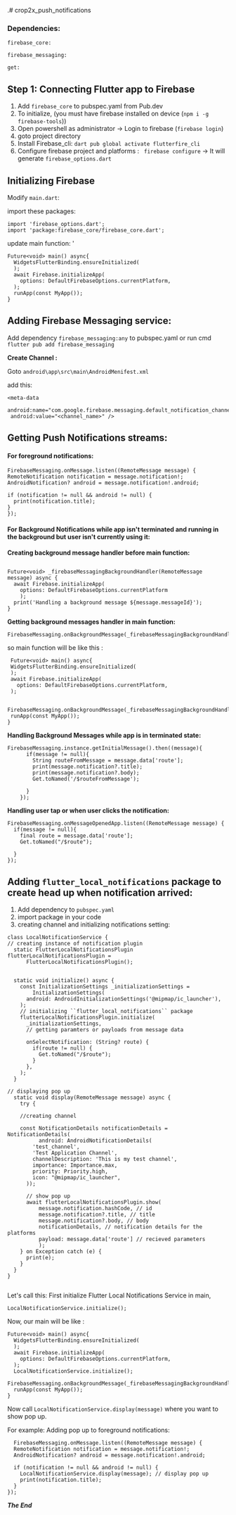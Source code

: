 .# crop2x_push_notifications

### Dependencies: 
 ``firebase_core:``
 
 ``firebase_messaging:``
 
 ``get:``

## Step 1: Connecting Flutter app to Firebase

1. Add ``firebase_core`` to pubspec.yaml from Pub.dev
2. To initialize, (you must have firebase installed on device (``npm i -g firebase-tools``))
3. Open powershell as administrator -> Login to firebase (``firebase login``)
4. goto project directory
5. Install Firebase_cli: ``dart pub global activate flutterfire_cli``
6. Configure firebase project and platforms : `` firebase configure`` -> It will generate ``firebase_options.dart``

## Initializing Firebase
Modify ``main.dart``:

import these packages: 
``` 
import 'firebase_options.dart';
import 'package:firebase_core/firebase_core.dart';

```
update main function: '

``` 
Future<void> main() async{
  WidgetsFlutterBinding.ensureInitialized(
  );
  await Firebase.initializeApp(
    options: DefaultFirebaseOptions.currentPlatform, 
  );
  runApp(const MyApp());
}
```
## Adding Firebase Messaging service: 

 Add dependency ``firebase_messaging:any`` to pubspec.yaml or run cmd ``flutter pub add firebase_messaging``
 
 **Create Channel :** 
 
 Goto `` android\app\src\main\AndroidMenifest.xml ``
 
 add this: 
 ```
 <meta-data
  android:name="com.google.firebase.messaging.default_notification_channel_id"
  android:value="<channel_name>" />
  ```
  
  ## Getting Push Notifications streams: 
  
  #### For foreground notifications: 
  
  ```
  FirebaseMessaging.onMessage.listen((RemoteMessage message) {
  RemoteNotification notification = message.notification!;
  AndroidNotification? android = message.notification!.android;

  if (notification != null && android != null) {
    print(notification.title);
  }
});

```

#### For Background Notifications while app isn't terminated and running in the background but user isn't currently using it: 

**Creating background message handler before main function:**

```

Future<void> _firebaseMessagingBackgroundHandler(RemoteMessage message) async {
  await Firebase.initializeApp(
    options: DefaultFirebaseOptions.currentPlatform
    );
  print('Handling a background message ${message.messageId}');
}
```

**Getting background messages handler in main function:**
```
FirebaseMessaging.onBackgroundMessage(_firebaseMessagingBackgroundHandler);
```
 so main function will be like this :
 
 ```
  Future<void> main() async{
  WidgetsFlutterBinding.ensureInitialized(
  );
  await Firebase.initializeApp(
    options: DefaultFirebaseOptions.currentPlatform, 
  );

  FirebaseMessaging.onBackgroundMessage(_firebaseMessagingBackgroundHandler);
  runApp(const MyApp());
}

```

**Handling Background Messages while app is in terminated state:**
```
FirebaseMessaging.instance.getInitialMessage().then((message){
      if(message != null){
        String routeFromMessage = message.data['route'];
        print(message.notification?.title);
        print(message.notification?.body);
        Get.toNamed('/$routeFromMessage');

      }
    });

```

**Handling user tap or when user clicks the notification:**
```
FirebaseMessaging.onMessageOpenedApp.listen((RemoteMessage message) { 
  if(message != null){
    final route = message.data['route'];
    Get.toNamed("/$route");

  }
});
```

## Adding ``flutter_local_notifications`` package to create head up when notification arrived: 

1. Add dependency to ``pubspec.yaml``
2. import package in your code
3. creating channel and initializing notifications setting: 

```
class LocalNotificationService {
// creating instance of notification plugin 
  static FlutterLocalNotificationsPlugin flutterLocalNotificationsPlugin =
      FlutterLocalNotificationsPlugin();


  static void initialize() async {
    const InitializationSettings _initializationSettings =
        InitializationSettings(
      android: AndroidInitializationSettings('@mipmap/ic_launcher'),
    );
    // initializing ``flutter_local_notifications`` package
    flutterLocalNotificationsPlugin.initialize(
      _initializationSettings,
      // getting paramters or payloads from message data
      
      onSelectNotification: (String? route) {
        if(route != null) {
          Get.toNamed("/$route");
        }
      },
    );
  }

// displaying pop up 
  static void display(RemoteMessage message) async {
    try {
    
    //creating channel
    
    const NotificationDetails notificationDetails = NotificationDetails(
          android: AndroidNotificationDetails(
        'test_channel',
        'Test Application Channel',
        channelDescription: 'This is my test channel',
        importance: Importance.max,
        priority: Priority.high,
        icon: "@mipmap/ic_launcher",
      ));
      
      // show pop up 
      await flutterLocalNotificationsPlugin.show(
          message.notification.hashCode, // id
          message.notification?.title, // title
          message.notification?.body, // body
          notificationDetails, // notification details for the platforms
          payload: message.data['route'] // recieved parameters
          );
    } on Exception catch (e) {
      print(e);
    }
  }
}


```

Let's call this: 
First initialize Flutter Local Notifications Service in main, 

`` LocalNotificationService.initialize(); ``

Now, our main will be like : 

```
Future<void> main() async{
  WidgetsFlutterBinding.ensureInitialized(
  );
  await Firebase.initializeApp(
    options: DefaultFirebaseOptions.currentPlatform, 
  );
  LocalNotificationService.initialize();
  FirebaseMessaging.onBackgroundMessage(_firebaseMessagingBackgroundHandler);
  runApp(const MyApp());
}
```

Now call ``LocalNotificationService.display(message)`` where you want to show pop up. 

For example: 
Adding pop up to foreground notifications: 

```
  FirebaseMessaging.onMessage.listen((RemoteMessage message) {
  RemoteNotification notification = message.notification!;
  AndroidNotification? android = message.notification!.android;
  
  if (notification != null && android != null) {
    LocalNotificationService.display(message); // display pop up
    print(notification.title);
  }
});

```



***The End***


